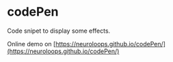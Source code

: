 # codePen
Code snipet to display some effects.

Online demo on [https://neuroloops.github.io/codePen/](https://neuroloops.github.io/codePen/)
